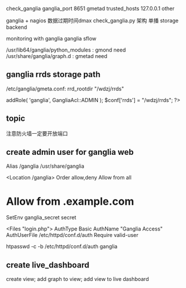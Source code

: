 check_ganglia
    ganglia_port 8651
    gmetad  trusted_hosts 127.0.0.1 other


ganglia + nagios
    数据过期时间dmax
    check_ganglia.py
    架构
    单播
    storage backend


monitoring with ganglia 
    ganglia sflow



/usr/lib64/ganglia/python_modules : gmond need
/usr/share/ganglia/graph.d   : gmetad need

## ganglia rrds storage path
/etc/ganglia/gmeta.conf:
    rrd_rootdir "/wdzj/rrds"



<?php

#
# /etc/ganglia/conf.php
#
# You can use this file to override default settings.
#
# For a list of available options, see /usr/share/ganglia/conf_default.php
#

$conf['auth_system'] = 'enabled';
$acl = GangliaAcl::getInstance();
$acl->addRole( 'ganglia', GangliaAcl::ADMIN );

$conf['rrds'] = "/wdzj/rrds";
?>

## topic
注意防火墙一定要开放端口


## create admin user for ganglia web
Alias /ganglia /usr/share/ganglia

<Location /ganglia>
  Order allow,deny
  Allow from all
  # Allow from .example.com
</Location>


SetEnv ganglia_secret secret

<Files "login.php">
  AuthType Basic
  AuthName "Ganglia Access"
  AuthUserFile /etc/httpd/conf.d/auth
  Require valid-user
</Files>


htpasswd -c -b  /etc/httpd/conf.d/auth ganglia <ganglia password> 


## create live_dashboard
create view; add graph to view; add view to live dashboard
